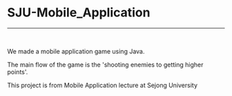 # SJU-Mobile_Application

<hr>
<br>

We made a mobile application game using Java. 

The main flow of the game is the 'shooting enemies to getting higher points'.

This project is from Mobile Application lecture at Sejong University
